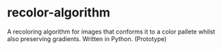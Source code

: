 # recolor-algorithm
A recoloring algorithm for images that conforms it to a color pallete whilst also preserving gradients. Written in Python. (Prototype)
